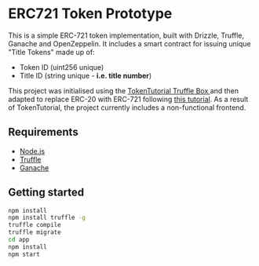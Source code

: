 # ERC721 Token Prototype

This is a simple ERC-721 token implementation, built with Drizzle, Truffle, Ganache and OpenZeppelin. It includes a smart contract for issuing unique "Title Tokens" made up of:

- Token ID (uint256 unique)
- Title ID (string unique - **i.e. title number**) 



This project was initialised using the [TokenTutorial Truffle Box ](https://truffleframework.com/tutorials/robust-smart-contracts-with-openzeppelin) and then adapted to replace ERC-20 with ERC-721 following [this tutorial](https://medium.com/coinmonks/exploring-non-fungible-token-with-zeppelin-library-erc721-399cb180cfaf). As a result of TokenTutorial, the project currently includes a non-functional frontend.

## Requirements

- [Node.js](https://nodejs.org/en/)
- [Truffle](https://truffleframework.com/truffle)
- [Ganache](https://truffleframework.com/ganache)

## Getting started

```bash
npm install
npm install truffle -g
truffle compile
truffle migrate
cd app 
npm install
npm start
```
